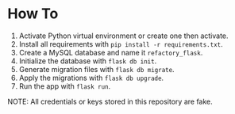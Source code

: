 # How To

1. Activate Python virtual environment or create one then activate.
2. Install all requirements with `pip install -r requirements.txt`.
3. Create a MySQL database and name it `refactory_flask`.
4. Initialize the database with `flask db init`.
5. Generate migration files with `flask db migrate`.
6. Apply the migrations with `flask db upgrade`.
7. Run the app with `flask run`.

NOTE: All credentials or keys stored in this repository are fake.
